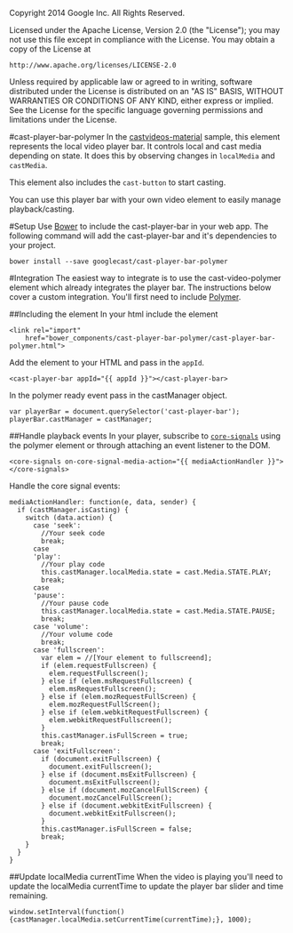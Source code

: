 Copyright 2014 Google Inc. All Rights Reserved.

Licensed under the Apache License, Version 2.0 (the "License");
you may not use this file except in compliance with the License.
You may obtain a copy of the License at

    http://www.apache.org/licenses/LICENSE-2.0

Unless required by applicable law or agreed to in writing, software
distributed under the License is distributed on an "AS IS" BASIS,
WITHOUT WARRANTIES OR CONDITIONS OF ANY KIND, either express or implied.
See the License for the specific language governing permissions and
limitations under the License.

#cast-player-bar-polymer
In the [castvideos-material](https://github.com/googlecast/CastVideos-material) sample, this 
element represents the local video player bar.  It controls local and cast media depending on state.  It does this by observing changes in `localMedia` and `castMedia`.

This element also includes the `cast-button` to start casting.

You can use this player bar with your own video element to easily manage playback/casting.

#Setup
Use [Bower](http://bower.io/) to include the cast-player-bar in your web app.  The following 
command will add the cast-player-bar and it's dependencies to your project.

    bower install --save googlecast/cast-player-bar-polymer

#Integration
The easiest way to integrate is to use the cast-video-polymer element which already integrates the player bar.  The instructions below cover a custom integration.  You'll first need to include [Polymer](https://www.polymer-project.org/0.5/docs/start/getting-the-code.html).

##Including the element
In your html include the element

    <link rel="import"
        href="bower_components/cast-player-bar-polymer/cast-player-bar-polymer.html">

Add the element to your HTML and pass in the `appId`.

    <cast-player-bar appId="{{ appId }}"></cast-player-bar>

In the polymer ready event pass in the castManager object.

    var playerBar = document.querySelector('cast-player-bar');
    playerBar.castManager = castManager;

##Handle playback events
In your player, subscribe to [`core-signals`](https://github.com/Polymer/core-signals) using the polymer element or through attaching an event listener to the DOM.

    <core-signals on-core-signal-media-action="{{ mediaActionHandler }}"></core-signals>
    
Handle the core signal events:

    mediaActionHandler: function(e, data, sender) {
      if (castManager.isCasting) {
        switch (data.action) {
          case 'seek':
            //Your seek code
            break;
          case
          'play':
            //Your play code
            this.castManager.localMedia.state = cast.Media.STATE.PLAY;
            break;
          case
          'pause':
            //Your pause code
            this.castManager.localMedia.state = cast.Media.STATE.PAUSE;
            break;
          case 'volume':
            //Your volume code
            break;
          case 'fullscreen':
            var elem = //[Your element to fullscreend];
            if (elem.requestFullscreen) {
              elem.requestFullscreen();
            } else if (elem.msRequestFullscreen) {
              elem.msRequestFullscreen();
            } else if (elem.mozRequestFullScreen) {
              elem.mozRequestFullScreen();
            } else if (elem.webkitRequestFullscreen) {
              elem.webkitRequestFullscreen();
            }
            this.castManager.isFullScreen = true;
            break;
          case 'exitFullscreen':
            if (document.exitFullscreen) {
              document.exitFullscreen();
            } else if (document.msExitFullscreen) {
              document.msExitFullscreen();
            } else if (document.mozCancelFullScreen) {
              document.mozCancelFullScreen();
            } else if (document.webkitExitFullscreen) {
              document.webkitExitFullscreen();
            }
            this.castManager.isFullScreen = false;
            break;
        }
      }
    }
    
##Update localMedia currentTime
When the video is playing you'll need to update the localMedia currentTime to update the player bar slider and time remaining.

    window.setInterval(function() {castManager.localMedia.setCurrentTime(currentTime);}, 1000);
